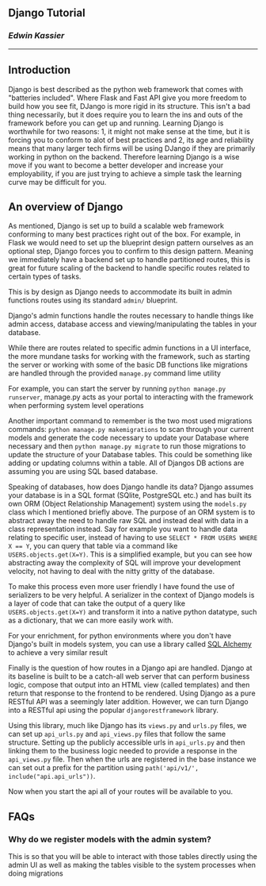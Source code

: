 ## Django Tutorial

### *Edwin Kassier*


---


## Introduction

Django is best described as the python web framework that comes with "batteries included". Where Flask and Fast API give you more freedom to build how you see fit, DJango is more rigid in its structure. This isn't a bad thing necessarily, but it does require you to learn the ins and outs of the framework before you can get up and running. Learning Django is worthwhile for two reasons: 1, it might not make sense at the time, but it is forcing you to conform to alot of best practices and 2, its age and reliability means that many larger tech firms will be using DJango if they are primarily working in python on the backend. Therefore learning Django is a wise move if you want to become a better developer and increase your employability, if you are just trying to achieve a simple task the learning curve may be difficult for you.


## An overview of Django

As mentioned, Django is set up to build a scalable web framework conforming to many best practices right out of the box. For example, in Flask we would need to set up the blueprint design pattern ourselves as an optional step, Django forces you to confirm to this design pattern. Meaning we immediately have a backend set up to handle partitioned routes, this is great for future scaling of the backend to handle specific routes related to certain types of tasks.

This is by design as Django needs to accommodate its built in admin functions routes using its standard `admin/` blueprint.

Django's admin functions handle the routes necessary to handle things like admin access, database access and viewing/manipulating the tables in your database.

While there are routes related to specific admin functions in a UI interface, the more mundane tasks for working with the framework, such as starting the server or working with some of the basic DB functions like migrations are handled through the provided `manage.py` command lime utility

For example, you can start the server by running `python manage.py runserver`, manage.py acts as your portal to interacting with the framework when performing system level operations

Another important command to remember is the two most used migrations commands: `python manage.py makemigrations` to scan through your current models and generate the code necessary to update your Database where necessary and then `python manage.py migrate` to run those migrations to update the structure of your Database tables. This could be something like adding or updating columns within a table. All of Djangos DB actions are assuming you are using SQL based database.

Speaking of databases, how does Django handle its data? Django assumes your database is in a SQL format (SQlite, PostgreSQL etc.) and has built its own ORM (Object Relationship Management) system using the `models.py` class which I mentioned briefly above. The purpose of an ORM system is to abstract away the need to handle raw SQL and instead deal with data in a class representation instead. Say for example you want to handle data relating to specific user, instead of having to use `SELECT * FROM USERS WHERE X == Y`, you can query that table via a command like `USERS.objects.get(X=Y)`. This is a simplified example, but you can see how abstracting away the complexity of SQL will improve your development velocity, not having to deal with the nitty gritty of the database.

To make this process even more user friendly I have found the use of serializers to be very helpful. A serializer in the context of Django models is a layer of code that can take the output of a query like `USERS.objects.get(X=Y)` and transform it into a native python datatype, such as a dictionary, that we can more easily work with.


For your enrichment, for python environments where you don't have Django's built in models system, you can use a library called [SQL Alchemy](https://www.example.com) to achieve a very similar result


Finally is the question of how routes in a Django api are handled. Django at its baseline is built to be a catch-all web server that can perform business logic, compose that output into an HTML view (called templates) and then return that response to the frontend to be rendered. Using Django as a pure RESTful API was a seemingly later addition. However, we can turn Django into a RESTful api using the popular `djangorestframework` library. 

Using this library, much like Django has its `views.py` and `urls.py` files, we can set up `api_urls.py` and `api_views.py` files that follow the same structure. Setting up the publicly accessible urls in `api_urls.py` and then linking them to the business logic needed to provide a response in the `api_views.py` file. Then when the urls are registered in the base instance we can set out a prefix for the partition using `path('api/v1/', include("api.api_urls"))`.

Now when you start the api all of your routes will be available to you.


## FAQs

### Why do we register models with the admin system?

This is so that you will be able to interact with those tables directly using the admin UI as well as making the tables visible to the system processes when doing migrations






